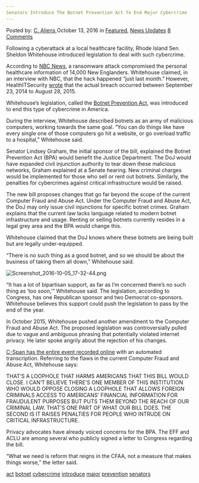 ```yaml
---
Senators Introduce The Botnet Prevention Act To End Major Cybercrime
---
```

<article class="post-listing post-15777 post type-post status-publish format-standard has-post-thumbnail hentry  tag-act tag-botnet tag-cybercrime tag-introduce tag-major tag-prevention tag-senators">
    <div class="post-inner">
        <span>Posted by: <a href="https://www.deepdotweb.com/author/caliens/" title="">C. Aliens </a></span>
    <span>October 13, 2016</span>
    <span>in <a href="https://www.deepdotweb.com/category/deepdot-news/" rel="category tag">Featured</a>, <a href="https://www.deepdotweb.com/category/news-updates/" rel="category tag">News Updates</a></span>
    <span><a href="https://www.deepdotweb.com/2016/10/13/senators-introduce-botnet-prevention-act-end-major-cybercrime/#comments">8 Comments</a></span>
    </p>
    <div class="clear"></div>
    <div class="entry">
    <p>Following a cyberattack at a local healthcare facility, Rhode Island Sen. Sheldon Whitehouse introduced legislation to deal with such cybercrime.</p>
    <p>According to <a href="http://turnto10.com/i-team/consumer-advocate/nbc-10-i-team-customer-claims-he-was-ripped-off-by-gun-store">NBC News</a>, a ransomware attack compromised the personal healthcare information of 14,000 New Englanders. Whitehouse claimed, in an interview with NBC, that the hack happened “just last month.” However, HealthITSecurity <a href="http://healthitsecurity.com/news/latest-ocr-hipaa-settlement-highlights-baa-importance">wrote</a> that the actual breach occurred between September 23, 2014 to August 28, 2015.</p>
    <p>Whitehouse’s legislation, called the <a href="https://www.congress.gov/bill/114th-congress/senate-bill/2931/text">Botnet Prevention Act</a>, was introduced to end this type of cybercrime in America.</p>
    <p>During the interview, Whitehouse described botnets as an army of malicious computers, working towards the same goal. “You can do things like have every single one of those computers go hit a website, or go overload traffic to a hospital,” Whitehouse said.</p>
    <p>Senator Lindsey Graham, the initial sponsor of the bill, explained the Botnet Prevention Act (BPA) would benefit the Justice Department. The DoJ would have expanded civil injunction authority to tear down these malicious networks, Graham explained at a Senate hearing. New criminal charges would be implemented for those who sell or rent out botnets. Similarly, the penalties for cybercrimes against critical infrastructure would be raised.</p>
    <p>The new bill proposes changes that go far beyond the scope of the current Computer Fraud and Abuse Act. Under the Computer Fraud and Abuse Act, the DoJ may only issue civil injunctions for specific botnet crimes. Graham explains that the current law lacks language related to modern botnet infrastructure and usage. Renting or selling botnets currently resides in a legal grey area and the BPA would change this.</p>
    <p>Whitehouse claimed that the DoJ knows where these botnets are being built but are legally under-equipped.</p>
    <p>“There is no such thing as a good botnet, and so we should be about the business of taking them all down,” Whitehouse said.</p>
    <p><img class="wp-image-15778 aligncenter" src="/imgs/2016/10/screenshot_2016-10-05_17-32-44-png.png" alt="Screenshot_2016-10-05_17-32-44.png" srcset="/imgs/2016/10/screenshot_2016-10-05_17-32-44-png.png 713w, /imgs/2016/10/screenshot_2016-10-05_17-32-44-png-300x154.png 300w" sizes="(max-width: 713px) 100vw, 713px" /></p>
    <p>“It has a lot of bipartisan support, as far as I&#8217;m concerned there&#8217;s no such thing as ‘too soon,’” Whitehouse said. The legislation, according to Congress, has one Republican sponsor and two Democrat co-sponsors. Whitehouse believes this support could push the legislation to pass by the end of the year.</p>
    <p>In October 2015, Whitehouse pushed another amendment to the Computer Fraud and Abuse Act. The proposed legislation was controversially pulled due to vague and ambiguous phrasing that potentially violated internet privacy. He later spoke angrily about the rejection of his changes.</p>
    <p><a href="https://www.c-span.org/video/?c4556085/masters-universe-versus-sheldon-whitehouse">C-Span has the entire event recorded online</a> with an automated transcription. Referring to the flaws in the current Computer Fraud and Abuse Act, Whitehouse says:</p>
    <p>THAT&#8217;S A LOOPHOLE THAT HARMS AMERICANS THAT THIS BILL WOULD CLOSE. I CAN&#8217;T BELIEVE THERE&#8217;S ONE MEMBER OF THIS INSTITUTION WHO WOULD OPPOSE CLOSING A LOOPHOLE THAT ALLOWS FOREIGN CRIMINALS ACCESS TO AMERICANS&#8217; FINANCIAL INFORMATION FOR FRAUDULENT PURPOSES BUT PUTS THEM BEYOND THE REACH OF OUR CRIMINAL LAW. THAT&#8217;S ONE PART OF WHAT OUR BILL DOES. THE SECOND IS IT RAISES PENALTIES FOR PEOPLE WHO INTRUDE ON CRITICAL INFRASTRUCTURE.</p>
    <p>Privacy advocates have already voiced concerns for the BPA. The EFF and ACLU are among several who publicly signed a letter to Congress regarding the bill.</p>
    <p>“What we need is reform that reigns in the CFAA, not a measure that makes things worse,” the letter said.</p>
    </div>
    <a href="https://www.deepdotweb.com/tag/act/" rel="tag">act</a> <a href="https://www.deepdotweb.com/tag/botnet/" rel="tag">botnet</a> <a href="https://www.deepdotweb.com/tag/cybercrime/" rel="tag">cybercrime</a> <a href="https://www.deepdotweb.com/tag/introduce/" rel="tag">introduce</a> <a href="https://www.deepdotweb.com/tag/major/" rel="tag">major</a> <a href="https://www.deepdotweb.com/tag/prevention/" rel="tag">prevention</a> <a href="https://www.deepdotweb.com/tag/senators/" rel="tag">senators</a></span> <span style="display:none" class="updated">2016-10-13</span>
    <div style="display:none" class="vcard author" itemprop="author" itemscope itemtype="http://schema.org/Person"><strong class="fn" itemprop="name"><a href="https://www.deepdotweb.com/author/caliens/" title="Posts by C. Aliens" rel="author">C. Aliens</a></strong></div>
    </div>
</article>

